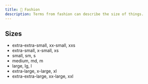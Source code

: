 ```yaml
---
title: 👔 Fashion
description: Terms from fashion can describe the size of things.
---
```


## Sizes

* extra-extra-small, xx-small, xxs
* extra-small, x-small, xs
* small, sm, s
* medium, md, m
* large, lg, l
* extra-large, x-large, xl
* extra-extra-large, xx-large, xxl
